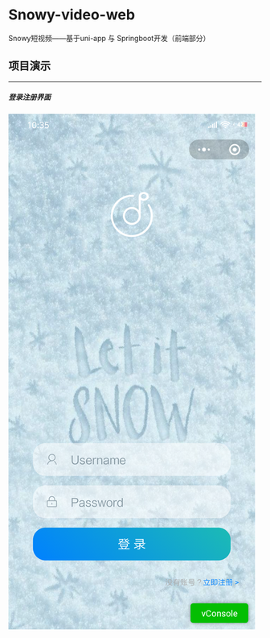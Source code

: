 # Snowy-video-web
Snowy短视频——基于uni-app 与 Springboot开发（前端部分）

## 项目演示
----
##### 登录注册界面
![登录](unpackage\images\1.png)